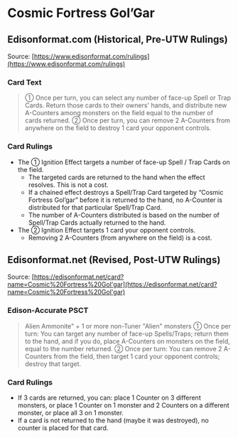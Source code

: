 # Cosmic Fortress Gol’Gar

## Edisonformat.com (Historical, Pre-UTW Rulings)

Source: [https://www.edisonformat.com/rulings](https://www.edisonformat.com/rulings)

### Card Text

> ① Once per turn, you can select any number of face-up Spell or Trap Cards. Return those cards to their owners' hands, and distribute new A-Counters among monsters on the field equal to the number of cards returned. ② Once per turn, you can remove 2 A-Counters from anywhere on the field to destroy 1 card your opponent controls.

### Card Rulings

*   The ① Ignition Effect targets a number of face-up Spell / Trap Cards on the field.
    *   The targeted cards are returned to the hand when the effect resolves. This is not a cost.
    *   If a chained effect destroys a Spell/Trap Card targeted by “Cosmic Fortress Gol’gar” before it is returned to the hand, no A-Counter is distributed for that particular Spell/Trap Card.
    *   The number of A-Counters distributed is based on the number of Spell/Trap Cards actually returned to the hand.
*   The ② Ignition Effect targets 1 card your opponent controls.
    *   Removing 2 A-Counters (from anywhere on the field) is a cost.

## Edisonformat.net (Revised, Post-UTW Rulings)

Source: [https://edisonformat.net/card?name=Cosmic%20Fortress%20Gol'gar](https://edisonformat.net/card?name=Cosmic%20Fortress%20Gol'gar)

### Edison-Accurate PSCT

> Alien Ammonite" + 1 or more non-Tuner "Alien" monsters
> ① Once per turn: You can target any number of face-up Spells/Traps; return them to the hand, and if you do, place A-Counters on monsters on the field, equal to the number returned.
> ② Once per turn: You can remove 2 A-Counters from the field, then target 1 card your opponent controls; destroy that target.

### Card Rulings

*   If 3 cards are returned, you can:
place 1 Counter on 3 different monsters, or
place 1 Counter on 1 monster and 2 Counters on a different monster, or
place all 3 on 1 monster.
*   If a card is not returned to the hand (maybe it was destroyed), no counter is placed for that card.
            